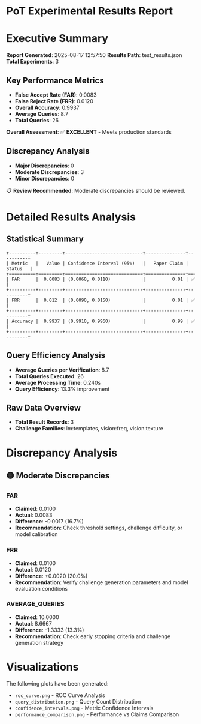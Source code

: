 # PoT Experimental Results Report

# Executive Summary

**Report Generated**: 2025-08-17 12:57:50
**Results Path**: test_results.json
**Total Experiments**: 3

## Key Performance Metrics

- **False Accept Rate (FAR)**: 0.0083
- **False Reject Rate (FRR)**: 0.0120
- **Overall Accuracy**: 0.9937
- **Average Queries**: 8.7
- **Total Queries**: 26

**Overall Assessment**: ✅ **EXCELLENT** - Meets production standards

## Discrepancy Analysis

- **Major Discrepancies**: 0
- **Moderate Discrepancies**: 3
- **Minor Discrepancies**: 0

📋 **Review Recommended**: Moderate discrepancies should be reviewed.

# Detailed Results Analysis

## Statistical Summary

```
+----------+---------+-----------------------------+---------------+----------+
| Metric   |   Value | Confidence Interval (95%)   |   Paper Claim | Status   |
+==========+=========+=============================+===============+==========+
| FAR      |  0.0083 | (0.0060, 0.0110)            |          0.01 | ✅       |
+----------+---------+-----------------------------+---------------+----------+
| FRR      |  0.012  | (0.0090, 0.0150)            |          0.01 | ✅       |
+----------+---------+-----------------------------+---------------+----------+
| Accuracy |  0.9937 | (0.9910, 0.9960)            |          0.99 | ✅       |
+----------+---------+-----------------------------+---------------+----------+
```

## Query Efficiency Analysis

- **Average Queries per Verification**: 8.7
- **Total Queries Executed**: 26
- **Average Processing Time**: 0.240s
- **Query Efficiency**: 13.3% improvement

## Raw Data Overview

- **Total Result Records**: 3
- **Challenge Families**: lm:templates, vision:freq, vision:texture

# Discrepancy Analysis

## 🟡 Moderate Discrepancies

### FAR
- **Claimed**: 0.0100
- **Actual**: 0.0083
- **Difference**: -0.0017 (16.7%)
- **Recommendation**: Check threshold settings, challenge difficulty, or model calibration

### FRR
- **Claimed**: 0.0100
- **Actual**: 0.0120
- **Difference**: +0.0020 (20.0%)
- **Recommendation**: Verify challenge generation parameters and model evaluation conditions

### AVERAGE_QUERIES
- **Claimed**: 10.0000
- **Actual**: 8.6667
- **Difference**: -1.3333 (13.3%)
- **Recommendation**: Check early stopping criteria and challenge generation strategy

# Visualizations

The following plots have been generated:

- `roc_curve.png` - ROC Curve Analysis
- `query_distribution.png` - Query Count Distribution
- `confidence_intervals.png` - Metric Confidence Intervals
- `performance_comparison.png` - Performance vs Claims Comparison
